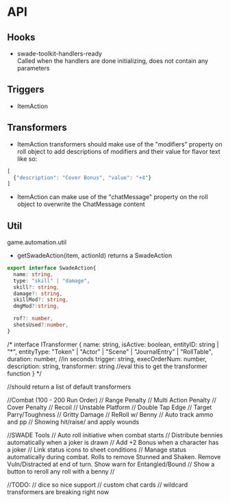 # API

## Hooks  
- swade-toolkit-handlers-ready  
  Called when the handlers are done initializing, does not contain any parameters

## Triggers
- ItemAction

## Transformers 
- ItemAction transformers should make use of the "modifiers" property on roll object to add descriptions of modifiers and their value for flavor text like so:
```js
[
  {"description": "Cover Bonus", "value": "+4"}
]
```
- ItemAction can make use of the "chatMessage" property on the roll object to overwrite the ChatMessage content

## Util
game.automation.util
  - getSwadeAction(item, actionId) returns a SwadeAction
  ```ts
  export interface SwadeAction{
    name: string,
    type: "skill" | "damage",
    skill?: string,
    damage?: string,
    skillMod?: string,
    dmgMod?:string,

    rof?: number, 
    shotsUsed?:number,
  }
  ```


/*
interface ITransformer {
  name: string,
  isActive: boolean,
  entityID: string | "*",
  entityType: "Token" | "Actor" | "Scene" | "JournalEntry" | "RollTable",
  duration: number, //in seconds
  trigger: string,
  execOrderNum: number,
  description: string,
  transformer: string //eval this to get the transformer function
}
*/


//should return a list of default transformers

//Combat (100 - 200 Run Order)
// Range Penalty
// Multi Action Penalty
// Cover Penalty
// Recoil
// Unstable Platform
// Double Tap Edge
// Target Parry/Toughness
// Gritty Damage
// ReRoll w/ Benny
// Auto track ammo and pp
// Showing hit/raise/ and apply wounds

//SWADE Tools
// Auto roll initiative when combat starts
// Distribute bennies automatically when a joker is drawn
// Add +2 Bonus when a character has a joker
// Link status icons to sheet conditions
// Manage status automatically during combat. Rolls to remove Stunned and Shaken. Remove Vuln/Distracted at end of turn. Show warn for Entangled/Bound
// Show a button to reroll any roll with a benny
// 


//TODO:
// dice so nice support
// custom chat cards 
// wildcard transformers are breaking right now
